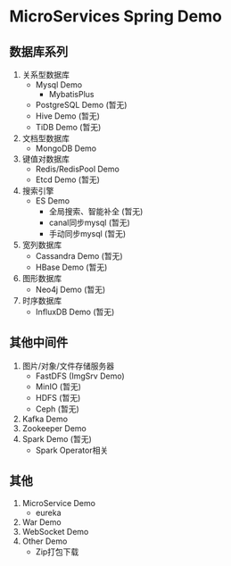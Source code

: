 # MicroServices Spring Demo

## 数据库系列
1. 关系型数据库
    - Mysql Demo
        - MybatisPlus
    - PostgreSQL Demo (暂无)
    - Hive Demo (暂无)
    - TiDB Demo (暂无)
2. 文档型数据库
    - MongoDB Demo
3. 键值对数据库
    - Redis/RedisPool Demo
    - Etcd Demo (暂无)
4. 搜索引擎
    - ES Demo
        - 全局搜索、智能补全 (暂无)
        - canal同步mysql (暂无)
        - 手动同步mysql (暂无)
5. 宽列数据库
    - Cassandra Demo (暂无)
    - HBase Demo (暂无)
6. 图形数据库
    - Neo4j Demo (暂无)
7. 时序数据库
    - InfluxDB Demo (暂无)

## 其他中间件
1. 图片/对象/文件存储服务器
    - FastDFS (ImgSrv Demo)
    - MinIO (暂无)
    - HDFS (暂无)
    - Ceph (暂无)
2. Kafka Demo
3. Zookeeper Demo
4. Spark Demo (暂无)
    - Spark Operator相关

## 其他
1. MicroService Demo
   - eureka
2. War Demo
3. WebSocket Demo
4. Other Demo
   - Zip打包下载